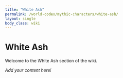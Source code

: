 ```yaml
---
title: "White Ash"
permalink: /world-codex/mythic-characters/white-ash/
layout: single
body_class: wiki
---
```


# White Ash

Welcome to the White Ash section of the wiki.

_Add your content here!_ 